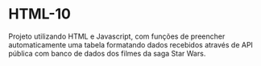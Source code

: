 # HTML-10
Projeto utilizando HTML e Javascript, com funções de preencher automaticamente uma tabela formatando dados recebidos através de API pública com banco de dados dos filmes da saga Star Wars.
